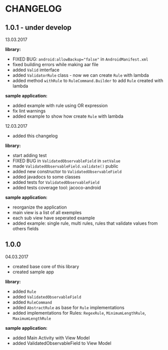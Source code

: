 CHANGELOG
=========

1.0.1 - under develop
--------
13.03.2017

**library:**
- FIXED BUG: `android:allowBackup="false"` in `AndroidManifest.xml`
- fixed building errors while making aar file
- added `Valid` imterface
- added `ValidatorRule` class - now we can create `Rule` with lambda
- added method `withRule` to `RuleCommand.Builder` to add `Rule` created with lambda

**sample application:**
- added example with rule using OR expression
- fix lint warnings
- added example to show how create `Rule` with lambda

12.03.2017

- added this changelog

**library:**
- start adding test
- FIXED BUG in `ValidatedObservableField` in `setValue`
- made `ValidatedObservableField.validate()` public
- added new constructor to `ValidatedObservableField`
- added javadocs to some classes
- added tests for `ValidatedObservableField`
- added tests coverage tool: jacoco-android

**sample application:**
- reorganize the application
- main view is a list of all exemples
- each sub view have seperated example
- added example: single rule, multi rules, rules that validate values from others fields


1.0.0
--------
04.03.2017

- created base core of this library
- created sample app

**library:**
- added `Rule`
- added `ValidatedObservableField`
- added `RuleCommand`
- added `AbstractRule` as base for `Rule` implementations
- added implementations for Rules: `RegexRule`, `MinimumLengthRule`, `MaximumLengthRule`

**sample application:**
- added Main Activity with View Model
- added ValidatedObservableField to View Model
